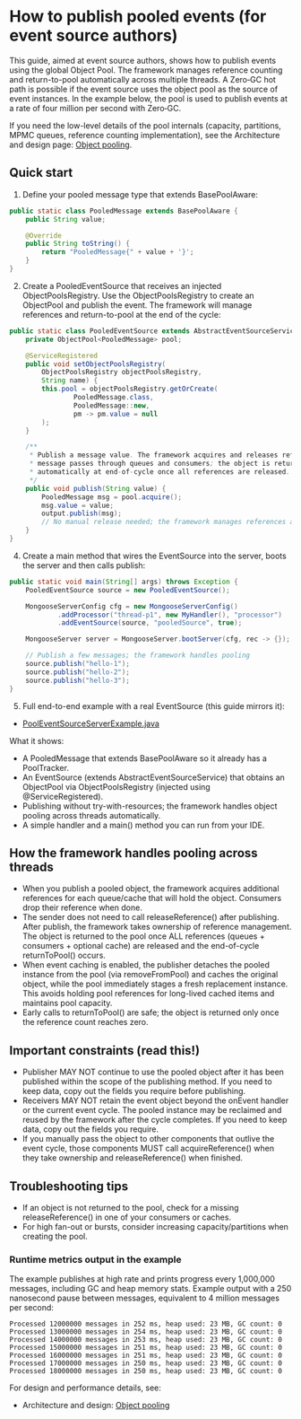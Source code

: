 # How to publish pooled events (for event source authors)

This guide, aimed at event source authors, shows how to publish events using the global Object Pool. The framework manages
reference counting and return-to-pool automatically across multiple threads. A Zero‑GC hot path is possible if the event
source uses the object pool as the source of event instances. In the example below, the pool is used to publish events at 
a rate of four million per second with Zero‑GC.

If you need the low-level details of the pool internals (capacity, partitions, MPMC queues, reference counting
implementation), see the Architecture and design page: [Object pooling](../architecture/object_pooling.md).

## Quick start

1) Define your pooled message type that extends BasePoolAware:

```java
public static class PooledMessage extends BasePoolAware {
    public String value;

    @Override
    public String toString() {
        return "PooledMessage{" + value + '}';
    }
}
```

2) Create a PooledEventSource that receives an injected ObjectPoolsRegistry. Use the ObjectPoolsRegistry to create an
   ObjectPool and publish the event. The framework will manage references and return-to-pool at the end of the cycle:


```java
public static class PooledEventSource extends AbstractEventSourceService<PooledMessage> {
    private ObjectPool<PooledMessage> pool;

    @ServiceRegistered
    public void setObjectPoolsRegistry(
        ObjectPoolsRegistry objectPoolsRegistry, 
        String name) {
        this.pool = objectPoolsRegistry.getOrCreate(
                PooledMessage.class,
                PooledMessage::new,
                pm -> pm.value = null
        );
    }

    /**
     * Publish a message value. The framework acquires and releases references as the
     * message passes through queues and consumers; the object is returned to the pool
     * automatically at end-of-cycle once all references are released.
     */
    public void publish(String value) {
        PooledMessage msg = pool.acquire();
        msg.value = value;
        output.publish(msg);
        // No manual release needed; the framework manages references after publish
    }
}
```

4) Create a main method that wires the EventSource into the server, boots the server and then calls publish:

```java
public static void main(String[] args) throws Exception {
    PooledEventSource source = new PooledEventSource();

    MongooseServerConfig cfg = new MongooseServerConfig()
            .addProcessor("thread-p1", new MyHandler(), "processor")
            .addEventSource(source, "pooledSource", true);

    MongooseServer server = MongooseServer.bootServer(cfg, rec -> {});

    // Publish a few messages; the framework handles pooling
    source.publish("hello-1");
    source.publish("hello-2");
    source.publish("hello-3");
}
```

5) Full end-to-end example with a real EventSource (this guide mirrors it):
- [PoolEventSourceServerExample.java](https://github.com/gregv12/fluxtion-server/blob/main/src/test/java/com/fluxtion/server/example/objectpool/PoolEventSourceServerExample.java)

What it shows:

- A PooledMessage that extends BasePoolAware so it already has a PoolTracker.
- An EventSource (extends AbstractEventSourceService) that obtains an ObjectPool via ObjectPoolsRegistry (injected using @ServiceRegistered).
- Publishing without try-with-resources; the framework handles object pooling across threads automatically.
- A simple handler and a main() method you can run from your IDE.

## How the framework handles pooling across threads

- When you publish a pooled object, the framework acquires additional references for each queue/cache that will hold the
  object. Consumers drop their reference when done.
- The sender does not need to call releaseReference() after publishing. After publish, the framework takes ownership of reference
  management. The object is returned to the pool once ALL references (queues + consumers + optional cache) are released and the
  end-of-cycle returnToPool() occurs.
- When event caching is enabled, the publisher detaches the pooled instance from the pool (via removeFromPool) and caches the original object, while the pool immediately stages a fresh replacement instance. This avoids holding pool references for long-lived cached items and maintains pool capacity.
- Early calls to returnToPool() are safe; the object is returned only once the reference count reaches zero.

## Important constraints (read this!)

- Publisher MAY NOT continue to use the pooled object after it has been published within the scope of the publishing
  method. If you need to keep data, copy out the fields you require before publishing.
- Receivers MAY NOT retain the event object beyond the onEvent handler or the current event cycle. The pooled instance
  may be
  reclaimed and reused by the framework after the cycle completes. If you need to keep data, copy out the fields you
  require.
- If you manually pass the object to other components that outlive the event cycle, those components MUST call
  acquireReference() when they take ownership and releaseReference() when finished.

## Troubleshooting tips

- If an object is not returned to the pool, check for a missing releaseReference() in one of your consumers or caches.
- For high fan-out or bursts, consider increasing capacity/partitions when creating the pool.

### Runtime metrics output in the example

The example publishes at high rate and prints progress every 1,000,000 messages, including GC and heap memory stats. 
Example output with a 250 nanosecond pause between messages, equivalent to 4 million messages per second:

```
Processed 12000000 messages in 252 ms, heap used: 23 MB, GC count: 0
Processed 13000000 messages in 254 ms, heap used: 23 MB, GC count: 0
Processed 14000000 messages in 253 ms, heap used: 23 MB, GC count: 0
Processed 15000000 messages in 251 ms, heap used: 23 MB, GC count: 0
Processed 16000000 messages in 251 ms, heap used: 23 MB, GC count: 0
Processed 17000000 messages in 250 ms, heap used: 23 MB, GC count: 0
Processed 18000000 messages in 250 ms, heap used: 23 MB, GC count: 0
```

For design and performance details, see:
- Architecture and design: [Object pooling](../architecture/object_pooling.md)
